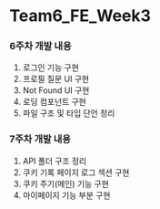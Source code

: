 # Team6_FE_Week3

### 6주차 개발 내용

1. 로그인 기능 구현
2. 프로필 질문 UI 구현
3. Not Found UI 구현
4. 로딩 컴포넌트 구현
5. 파일 구조 및 타입 단언 정리


### 7주차 개발 내용

1. API 폴더 구조 정리
2. 쿠키 기록 페이지 로그 섹션 구현
3. 쿠키 주기(메인) 기능 구현
4. 마이페이지 기능 부분 구현
